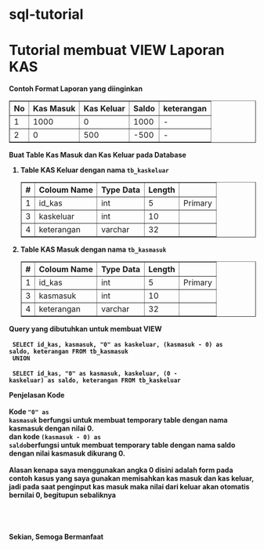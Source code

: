 # sql-tutorial
<h1>Tutorial membuat VIEW Laporan KAS </h1>

<strong>Contoh Format Laporan yang diinginkan</strong>
<table border="1">
  <thead style="text-align: center;">
    <th>No</th>
    <th>Kas Masuk</th>
    <th>Kas Keluar</th>
    <th>Saldo</th>
    <th>keterangan</th>
  </thead>
  <tbody>
    <tr>
      <td>1</td>
      <td>1000</td>
      <td>0</td>
      <td>1000</td>
      <td>-</td>
    </tr>
     <tr>
      <td>2</td>
      <td>0</td>
      <td>500</td>
      <td>-500</td>
      <td>-</td>
    </tr>
  </tbody>
 </table>
 
<strong>Buat Table Kas Masuk dan Kas Keluar pada Database<strong>
<ol>
  <li>
    Table KAS Keluar dengan nama <code>tb_kaskeluar</code>
    <table border="1">
      <thead style="text-align: center;">
        <th>#</th>
        <th>Coloum Name</th>
        <th>Type Data</th>
        <th>Length</th>
        <th></th>
      </thead>
      <tbody>
        <tr>
          <td>1</td>
          <td>id_kas</td>
          <td>int</td>
          <td>5</td>
          <td>Primary</td>
        </tr>
        <tr>
          <td>3</td>
          <td>kaskeluar</td>
          <td>int</td>
          <td>10</td>
          <td></td>
        </tr>
        <tr>
          <td>4</td>
          <td>keterangan</td>
          <td>varchar</td>
          <td>32</td>
          <td></td>
        </tr>
      </tbody>
    </table>
  </li>
  <li>
    Table KAS Masuk dengan nama <code>tb_kasmasuk</code>
    <table border="1">
      <thead style="text-align: center;">
        <th>#</th>
        <th>Coloum Name</th>
        <th>Type Data</th>
        <th>Length</th>
        <th></th>
      </thead>
      <tbody>
        <tr>
          <td>1</td>
          <td>id_kas</td>
          <td>int</td>
          <td>5</td>
          <td>Primary</td>
        </tr>
        <tr>
          <td>3</td>
          <td>kasmasuk</td>
          <td>int</td>
          <td>10</td>
          <td></td>
        </tr>
        <tr>
          <td>4</td>
          <td>keterangan</td>
          <td>varchar</td>
          <td>32</td>
          <td></td>
        </tr>
      </tbody>
    </table>
  </li>
</ol>

  <strong>Query yang dibutuhkan untuk membuat VIEW</strong> <br/></br>
<code>
  SELECT id_kas, kasmasuk, "0" as kaskeluar, (kasmasuk - 0) as saldo, keterangan FROM tb_kasmasuk
  </code> <br/>
  <code>
  UNION
  </code><br/>
  <code>
  SELECT id_kas, "0" as kasmasuk, kaskeluar, (0 - kaskeluar) as saldo, keterangan FROM tb_kaskeluar
  </code> <br/>

  <strong>Penjelasan Kode</strong><br/><br/>
  Kode <code>"0" as kasmasuk</code> berfungsi untuk membuat temporary table dengan nama kasmasuk dengan nilai 0.<br/>
  dan kode <code>(kasmasuk - 0) as saldo</code>berfungsi untuk membuat temporary table dengan nama saldo dengan nilai kasmasuk dikurang 0.<br/>
  <br/>
  Alasan kenapa saya menggunakan angka 0 disini adalah form pada contoh kasus yang saya gunakan memisahkan kas masuk dan kas keluar, jadi pada saat penginput kas masuk maka nilai dari keluar akan otomatis bernilai 0, begitupun sebaliknya 
  
  <br><br>
  <h4>Sekian, Semoga Bermanfaat</h4>
  
